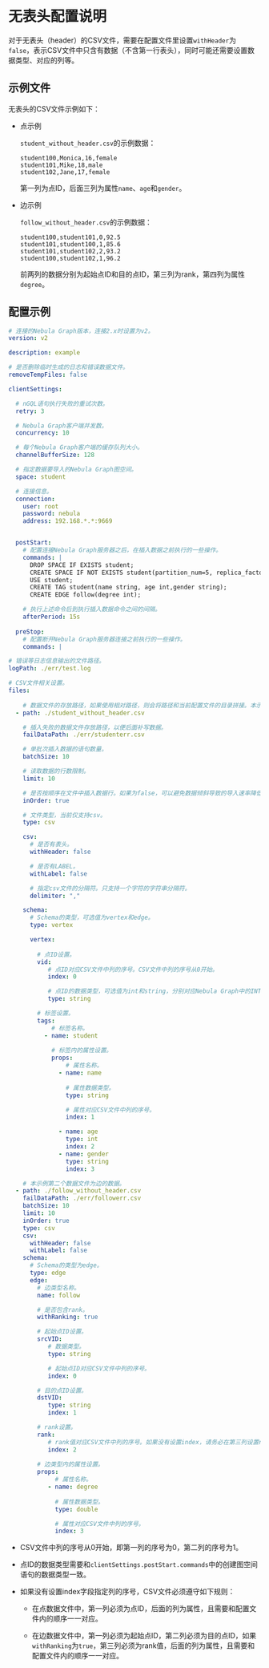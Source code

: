 # 无表头配置说明

对于无表头（header）的CSV文件，需要在配置文件里设置`withHeader`为`false`，表示CSV文件中只含有数据（不含第一行表头），同时可能还需要设置数据类型、对应的列等。

## 示例文件

无表头的CSV文件示例如下：

- 点示例

  `student_without_header.csv`的示例数据：

  ```csv
  student100,Monica,16,female
  student101,Mike,18,male
  student102,Jane,17,female
  ```

  第一列为点ID，后面三列为属性`name`、`age`和`gender`。

- 边示例

  `follow_without_header.csv`的示例数据：

  ```csv
  student100,student101,0,92.5
  student101,student100,1,85.6
  student101,student102,2,93.2
  student100,student102,1,96.2
  ```

  前两列的数据分别为起始点ID和目的点ID，第三列为rank，第四列为属性`degree`。

## 配置示例

```yaml
# 连接的Nebula Graph版本，连接2.x时设置为v2。
version: v2

description: example

# 是否删除临时生成的日志和错误数据文件。
removeTempFiles: false

clientSettings:

  # nGQL语句执行失败的重试次数。
  retry: 3

  # Nebula Graph客户端并发数。
  concurrency: 10 

  # 每个Nebula Graph客户端的缓存队列大小。
  channelBufferSize: 128

  # 指定数据要导入的Nebula Graph图空间。
  space: student

  # 连接信息。
  connection:
    user: root
    password: nebula
    address: 192.168.*.*:9669


  postStart:
    # 配置连接Nebula Graph服务器之后，在插入数据之前执行的一些操作。
    commands: |
      DROP SPACE IF EXISTS student;
      CREATE SPACE IF NOT EXISTS student(partition_num=5, replica_factor=1, vid_type=FIXED_STRING(20));
      USE student;
      CREATE TAG student(name string, age int,gender string);
      CREATE EDGE follow(degree int);

    # 执行上述命令后到执行插入数据命令之间的间隔。
    afterPeriod: 15s
  
  preStop:
    # 配置断开Nebula Graph服务器连接之前执行的一些操作。
    commands: |

# 错误等日志信息输出的文件路径。    
logPath: ./err/test.log

# CSV文件相关设置。
files:
  
    # 数据文件的存放路径，如果使用相对路径，则会将路径和当前配置文件的目录拼接。本示例第一个数据文件为点的数据。
  - path: ./student_without_header.csv

    # 插入失败的数据文件存放路径，以便后面补写数据。
    failDataPath: ./err/studenterr.csv

    # 单批次插入数据的语句数量。
    batchSize: 10

    # 读取数据的行数限制。
    limit: 10

    # 是否按顺序在文件中插入数据行。如果为false，可以避免数据倾斜导致的导入速率降低。
    inOrder: true

    # 文件类型，当前仅支持csv。
    type: csv

    csv:
      # 是否有表头。
      withHeader: false

      # 是否有LABEL。
      withLabel: false

      # 指定csv文件的分隔符。只支持一个字符的字符串分隔符。
      delimiter: ","

    schema:
      # Schema的类型，可选值为vertex和edge。
      type: vertex

      vertex:
        
        # 点ID设置。
        vid:
           # 点ID对应CSV文件中列的序号。CSV文件中列的序号从0开始。
           index: 0

           # 点ID的数据类型，可选值为int和string，分别对应Nebula Graph中的INT64和FIXED_STRING。
           type: string

        # 标签设置。   
        tags:
            # 标签名称。
          - name: student
           
            # 标签内的属性设置。
            props:
                # 属性名称。
              - name: name
                
                # 属性数据类型。
                type: string

                # 属性对应CSV文件中列的序号。
                index: 1

              - name: age
                type: int
                index: 2
              - name: gender
                type: string
                index: 3

    # 本示例第二个数据文件为边的数据。
  - path: ./follow_without_header.csv
    failDataPath: ./err/followerr.csv
    batchSize: 10
    limit: 10
    inOrder: true
    type: csv
    csv:
      withHeader: false
      withLabel: false
    schema:
      # Schema的类型为edge。
      type: edge
      edge:
        # 边类型名称。
        name: follow

        # 是否包含rank。
        withRanking: true

        # 起始点ID设置。
        srcVID:
           # 数据类型。
           type: string

           # 起始点ID对应CSV文件中列的序号。
           index: 0

        # 目的点ID设置。
        dstVID:
           type: string
           index: 1

        # rank设置。
        rank:
           # rank值对应CSV文件中列的序号。如果没有设置index，请务必在第三列设置rank的值。之后的列依次设置各属性。
           index: 2
        
        # 边类型内的属性设置。
        props:
             # 属性名称。
           - name: degree
             
             # 属性数据类型。
             type: double

             # 属性对应CSV文件中列的序号。
             index: 3
```

- CSV文件中列的序号从0开始，即第一列的序号为0，第二列的序号为1。

- 点ID的数据类型需要和`clientSettings.postStart.commands`中的创建图空间语句的数据类型一致。

- 如果没有设置index字段指定列的序号，CSV文件必须遵守如下规则：

  - 在点数据文件中，第一列必须为点ID，后面的列为属性，且需要和配置文件内的顺序一一对应。

  - 在边数据文件中，第一列必须为起始点ID，第二列必须为目的点ID，如果`withRanking`为`true`，第三列必须为rank值，后面的列为属性，且需要和配置文件内的顺序一一对应。